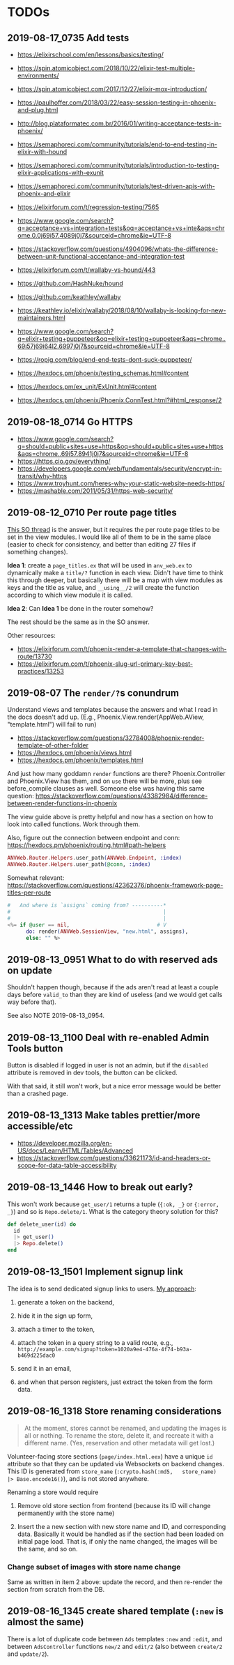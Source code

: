 # TODOs

## 2019-08-17_0735 Add tests

+ https://elixirschool.com/en/lessons/basics/testing/
+ https://spin.atomicobject.com/2018/10/22/elixir-test-multiple-environments/
+ https://spin.atomicobject.com/2017/12/27/elixir-mox-introduction/
+ https://paulhoffer.com/2018/03/22/easy-session-testing-in-phoenix-and-plug.html
+ http://blog.plataformatec.com.br/2016/01/writing-acceptance-tests-in-phoenix/
+ https://semaphoreci.com/community/tutorials/end-to-end-testing-in-elixir-with-hound
+ https://semaphoreci.com/community/tutorials/introduction-to-testing-elixir-applications-with-exunit
+ https://semaphoreci.com/community/tutorials/test-driven-apis-with-phoenix-and-elixir
+ https://elixirforum.com/t/regression-testing/7565
+ https://www.google.com/search?q=acceptance+vs+integration+tests&oq=acceptance+vs+inte&aqs=chrome.0.0j69i57.4089j0j7&sourceid=chrome&ie=UTF-8
+ https://stackoverflow.com/questions/4904096/whats-the-difference-between-unit-functional-acceptance-and-integration-test

+ https://elixirforum.com/t/wallaby-vs-hound/443
+ https://github.com/HashNuke/hound
+ https://github.com/keathley/wallaby
+ https://keathley.io/elixir/wallaby/2018/08/10/wallaby-is-looking-for-new-maintainers.html

+ https://www.google.com/search?q=elixir+testing+puppeteer&oq=elixir+testing+puppeteer&aqs=chrome..69i57j69i64l2.6997j0j7&sourceid=chrome&ie=UTF-8
+ https://ropig.com/blog/end-end-tests-dont-suck-puppeteer/
+ https://hexdocs.pm/phoenix/testing_schemas.html#content
+ https://hexdocs.pm/ex_unit/ExUnit.html#content
+ https://hexdocs.pm/phoenix/Phoenix.ConnTest.html?#html_response/2

## 2019-08-18_0714 Go HTTPS

+ https://www.google.com/search?q=should+public+sites+use+https&oq=should+public+sites+use+https&aqs=chrome..69i57.8941j0j7&sourceid=chrome&ie=UTF-8
+ https://https.cio.gov/everything/
+ https://developers.google.com/web/fundamentals/security/encrypt-in-transit/why-https
+ https://www.troyhunt.com/heres-why-your-static-website-needs-https/
+ https://mashable.com/2011/05/31/https-web-security/

## 2019-08-12_0710 Per route page titles

[This SO thread](https://stackoverflow.com/questions/42362376/phoenix-framework-page-titles-per-route)
is the  answer, but it  requires the per  route page
titles to be  set in the view modules.  I would like
all of them to be in the same place (easier to check
for consistency, and better than editing 27 files if
something changes).

**Idea 1**:  create a `page_titles.ex` that  will be
used in `anv_web.ex` to dynamically make a `title/?`
function  in each  view. Didn't  have time  to think
this through  deeper, but basically there  will be a
map  with view  modules  as keys  and  the title  as
value,  and `__using__/2`  will create  the function
according to which view module it is called.

**Idea 2**:  Can **Idea  1** be  done in  the router
somehow?

The rest should be the same as in the SO answer.

Other resources:
+ https://elixirforum.com/t/phoenix-render-a-template-that-changes-with-route/13730
+ https://elixirforum.com/t/phoenix-slug-url-primary-key-best-practices/13253

## 2019-08-07 The `render/?`s conundrum

Understand views  and templates because  the answers
and what I  read in the docs doesn't  add up. (E.g.,
Phoenix.View.render(AppWeb.AView,   "template.html")
will fail to run)

+ https://stackoverflow.com/questions/32784008/phoenix-render-template-of-other-folder
+ https://hexdocs.pm/phoenix/views.html
+ https://hexdocs.pm/phoenix/templates.html

And  just how  many goddamn  `render` functions  are
there?   Phoenix.Controller  and   Phoenix.View  has
them,  and on  `use` there  will be  more, plus  see
before_compile  clauses as  well.  Someone else  was
having this same question:
https://stackoverflow.com/questions/43382984/difference-between-render-functions-in-phoenix

The view guide above is pretty helpful and now has a
section on  how to look into  called functions. Work
through them.

Also, figure out the connection between endpoint and
conn:
https://hexdocs.pm/phoenix/routing.html#path-helpers

```elixir
ANVWeb.Router.Helpers.user_path(ANVWeb.Endpoint, :index)
ANVWeb.Router.Helpers.user_path(@conn, :index)
```

Somewhat relevant:
https://stackoverflow.com/questions/42362376/phoenix-framework-page-titles-per-route

```elixir
#   And where is `assigns` coming from? ----------*
#                                                 |
#                                                 |
<%= if @user == nil,                            # V
      do: render(ANVWeb.SessionView, "new.html", assigns),
      else: "" %>
```
## 2019-08-13_0951 What to do with reserved ads on update

Shouldn't happen  though, because if the  ads aren't
read at  least a couple days  before `valid_to` than
they are kind of useless (and we would get calls way
before that).

See also NOTE 2019-08-13_0954.

## 2019-08-13_1100 Deal with re-enabled Admin Tools button

Button  is disabled  if  logged in  user  is not  an
admin, but if the `disabled` attribute is removed in
dev tools, the button can be clicked.

With  that said,  it still  won't work,  but a  nice
error message would be better than a crashed page.

## 2019-08-13_1313 Make tables prettier/more accessible/etc

+ https://developer.mozilla.org/en-US/docs/Learn/HTML/Tables/Advanced
+ https://stackoverflow.com/questions/33621173/id-and-headers-or-scope-for-data-table-accessibility

## 2019-08-13_1446 How to break out early?

This won't work because `get_user/1` returns a tuple (`{:ok, _}` or `{:error, _}`) and so is `Repo.delete/1`. What is the category theory solution for this?

```elixir
def delete_user(id) do
  id
  |> get_user()
  |> Repo.delete()
end
```
## 2019-08-13_1501 Implement signup link

The idea is to send dedicated signup links to users.
[My approach](https://stackoverflow.com/questions/57399151/how-to-craft-a-dedicated-signup-link):

  1. generate a token on the backend,

  2. hide it in the sign up form,

  3. attach a timer to the token,

  4. attach the token in a query string to a valid route,
 e.g., `http://example.com/signup?token=1020a9e4-476a-4f74-b93a-b469d225dac0`

  5. send it in an email,

  6. and when that person registers, just extract the token from the form data.

## 2019-08-16_1318 Store renaming considerations

> At  the  moment,  stores   cannot  be  renamed,  and
> updating the images is all or nothing. To rename the
> store, delete  it, and recreate it  with a different
> name. (Yes, reservation and  other metadata will get
> lost.)

Volunteer-facing            store           sections
(`page/index.html.eex`) have a unique `id` attribute
so  that   they  can   be  updated   via  Websockets
on  backend  changes.  This  ID  is  generated  from
`store_name`  (`:crypto.hash(:md5,   store_name)  |>
Base.encode16()`), and is not stored anywhere.

Renaming a store would require

1. Remove old store section  from frontend (because its
   ID will change permanently with the store name)

2. Insert the  a new  section with  new store  name and
   ID, and  corresponding data.  Basically it  would be
   handled as if the section had been loaded on initial
   page load.  That is, if  only the name  changed, the
   images will be the same, and so on.

### Change subset of images with store name change

Same as written in item  2 above: update the record,
and then re-render the section from scratch from the
DB.

## 2019-08-16_1345 create shared template (`:new` is almost the same)

There   is  a   lot   of   duplicate  code   between
`Ads`  templates  `:new`  and `:edit`,  and  between
`AdsController` functions `new/2` and `edit/2` (also
between `create/2` and `update/2`).

##
